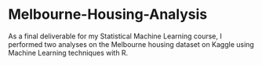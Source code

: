 # Melbourne-Housing-Analysis
As a final deliverable for my Statistical Machine Learning course, I performed two analyses on the Melbourne housing dataset on Kaggle using Machine Learning techniques with R.
